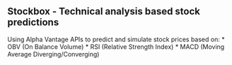 ## Stockbox - Technical analysis based stock predictions

Using Alpha Vantage APIs to predict and simulate stock prices based on:
    * OBV (On Balance Volume)
    * RSI (Relative Strength Index)
    * MACD (Moving Average Diverging/Converging)
